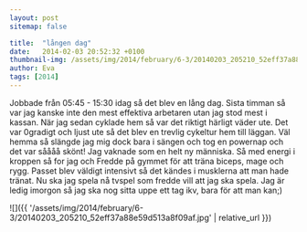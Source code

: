 ```yaml
---
layout: post
sitemap: false

title:  "lången dag"
date:   2014-02-03 20:52:32 +0100
thumbnail-img: /assets/img/2014/february/6-3/20140203_205210_52eff37a88e59d513a8f09af.jpg
author: Eva
tags: [2014]
---
```


Jobbade från 05:45 - 15:30 idag så det blev en lång dag. Sista timman så var jag kanske inte den mest effektiva arbetaren utan jag stod mest i kassan. När jag sedan cyklade hem så var det riktigt härligt väder ute. Det var 0gradigt och ljust ute så det blev en trevlig cykeltur hem till läggan. Väl hemma så slängde jag mig dock bara i sängen och tog en powernap och det var såååå skönt! Jag vaknade som en helt ny människa. Så med energi i kroppen så for jag och Fredde på gymmet för att träna biceps, mage och rygg. Passet blev väldigt intensivt så det kändes i musklerna att man hade tränat. Nu ska jag spela nå tvspel som fredde vill att jag ska spela. Jag är ledig imorgon så jag ska nog sitta uppe ett tag ikv, bara för att man kan;)

![]({{ '/assets/img/2014/february/6-3/20140203_205210_52eff37a88e59d513a8f09af.jpg'  | relative_url }})

